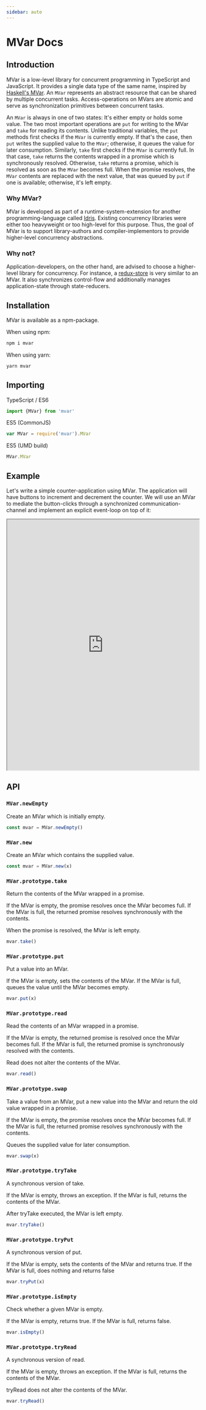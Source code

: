 ```yaml
---
sidebar: auto
---
```


# MVar Docs

## Introduction

MVar is a low-level library for concurrent programming in TypeScript and JavaScript. It provides a single data type of the same name, inspired by [Haskell's MVar](http://hackage.haskell.org/package/base-4.12.0.0/docs/Control-Concurrent-MVar.html#t:MVar). An `MVar` represents an abstract resource that can be shared by multiple concurrent tasks. Access-operations on MVars are atomic and serve as synchronization primitives between concurrent tasks.

An `MVar` is always in one of two states: It's either empty or holds some value. The two most important operations are `put` for writing to the MVar and `take` for reading its contents. Unlike traditional variables, the `put` methods first checks if the `MVar` is currently empty. If that's the case, then `put` writes the supplied value to the `MVar`; otherwise, it queues the value for later consumption. Similarly, `take` first checks if the `MVar` is currently full. In that case, `take` returns the contents wrapped in a promise which is synchronously resolved. Otherwise, `take` returns a promise, which is resolved as soon as the `MVar` becomes full. When the promise resolves, the `MVar` contents are replaced with the next value, that was queued by `put` if one is available; otherwise, it's left empty.

### Why MVar?

MVar is developed as part of a runtime-system-extension for another programming-language called [Idris](https://www.idris-lang.org/). Existing concurrency libraries were either too heavyweight or too high-level for this purpose. Thus, the goal of MVar is to support library-authors and compiler-implementors to provide higher-level concurrency abstractions.

### Why not?

Application-developers, on the other hand, are advised to choose a higher-level library for concurrency. For instance, a [redux-store](https://redux.js.org/) is very similar to an MVar. It also synchronizes control-flow and additionally manages application-state through state-reducers.


## Installation

MVar is available as a npm-package.

When using npm:

~~~bash
npm i mvar
~~~

When using yarn:

~~~bash
yarn mvar
~~~

## Importing

TypeScript / ES6

~~~ts
import {MVar} from 'mvar'
~~~

ES5 (CommonJS)

~~~js
var MVar = require('mvar').MVar
~~~


ES5 (UMD build)

~~~js
MVar.MVar
~~~

## Example

Let's write a simple counter-application using MVar. The application will have
buttons to increment and decrement the counter. We will use an MVar to mediate
the button-clicks through a synchronized communication-channel and implement
an explicit event-loop on top of it:

<iframe style="width:100%; min-height:41rem" src="https://stackblitz.com/edit/mvar-counter?embed=1&file=index.ts&hideExplorer=1"></iframe>

## API

### `MVar.newEmpty`

Create an MVar which is initially empty.

~~~ts
const mvar = MVar.newEmpty()
~~~

### `MVar.new`

Create an MVar which contains the supplied value.

~~~ts
const mvar = MVar.new(x)
~~~

### `MVar.prototype.take`

Return the contents of the MVar wrapped in a promise.

If the MVar is empty, the promise resolves once the MVar becomes full.
If the MVar is full, the returned promise resolves synchronously
with the contents.

When the promise is resolved, the MVar is left empty.

~~~ts
mvar.take()
~~~

### `MVar.prototype.put`

Put a value into an MVar.

If the MVar is empty, sets the contents of the MVar.
If the MVar is full, queues the value until the MVar becomes empty.

~~~ts
mvar.put(x)
~~~

### `MVar.prototype.read`

Read the contents of an MVar wrapped in a promise.

If the MVar is empty, the returned promise is resolved once the MVar
becomes full.
If the MVar is full, the returned promise is synchronously
resolved with the contents.

Read does not alter the contents of the MVar.

~~~ts
mvar.read()
~~~

### `MVar.prototype.swap`

Take a value from an MVar, put a new value into the MVar and return the old value wrapped in a promise.

If the MVar is empty, the promise resolves once the MVar becomes full.
If the MVar is full, the returned promise resolves synchronously
with the contents.

Queues the supplied value for later consumption.

~~~ts
mvar.swap(x)
~~~

### `MVar.prototype.tryTake`

A synchronous version of take.

If the MVar is empty, throws an exception.
If the MVar is full, returns the contents of the MVar.

After tryTake executed, the MVar is left empty.

~~~ts
mvar.tryTake()
~~~


### `MVar.prototype.tryPut`

A synchronous version of put.

If the MVar is empty, sets the contents of the MVar and returns true.
If the MVar is full, does nothing and returns false

~~~ts
mvar.tryPut(x)
~~~

### `MVar.prototype.isEmpty`

Check whether a given MVar is empty.

If the MVar is empty, returns true.
If the MVar is full, returns false.

~~~ts
mvar.isEmpty()
~~~

### `MVar.prototype.tryRead`

A synchronous version of read.

If the MVar is empty, throws an exception.
If the MVar is full, returns the contents of the MVar.

tryRead does not alter the contents of the MVar.

~~~ts
mvar.tryRead()
~~~
